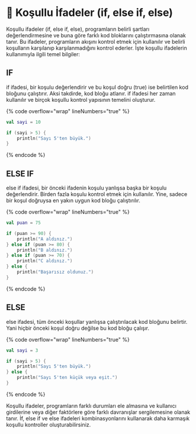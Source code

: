 # 🤩 Koşullu İfadeler (if, else if, else)

Koşullu ifadeler (if, else if, else), programların belirli şartları değerlendirmesine ve buna göre farklı kod bloklarını çalıştırmasına olanak tanır. Bu ifadeler, programların akışını kontrol etmek için kullanılır ve belirli koşulların karşılanıp karşılanmadığını kontrol ederler. İşte koşullu ifadelerin kullanımıyla ilgili temel bilgiler:

## IF

if ifadesi, bir koşulu değerlendirir ve bu koşul doğru (true) ise belirtilen kod bloğunu çalıştırır. Aksi takdirde, kod bloğu atlanır. if ifadesi her zaman kullanılır ve birçok koşullu kontrol yapısının temelini oluşturur.

{% code overflow="wrap" lineNumbers="true" %}
```kotlin
val sayi = 10

if (sayi > 5) {
    println("Sayı 5'ten büyük.")
}
```
{% endcode %}

## ELSE IF

else if ifadesi, bir önceki ifadenin koşulu yanlışsa başka bir koşulu değerlendirir. Birden fazla koşulu kontrol etmek için kullanılır. Yine, sadece bir koşul doğruysa en yakın uygun kod bloğu çalıştırılır.

{% code overflow="wrap" lineNumbers="true" %}
```kotlin
val puan = 75

if (puan >= 90) {
    println("A aldınız.")
} else if (puan >= 80) {
    println("B aldınız.")
} else if (puan >= 70) {
    println("C aldınız.")
} else {
    println("Başarısız oldunuz.")
}
```
{% endcode %}

## ELSE&#x20;

else ifadesi, tüm önceki koşullar yanlışsa çalıştırılacak kod bloğunu belirtir. Yani hiçbir önceki koşul doğru değilse bu kod bloğu çalışır.

{% code overflow="wrap" lineNumbers="true" %}
```kotlin
val sayi = 3

if (sayi > 5) {
    println("Sayı 5'ten büyük.")
} else {
    println("Sayı 5'ten küçük veya eşit.")
}
```
{% endcode %}

Koşullu ifadeler, programların farklı durumları ele almasına ve kullanıcı girdilerine veya diğer faktörlere göre farklı davranışlar sergilemesine olanak tanır. İf, else if ve else ifadeleri kombinasyonlarını kullanarak daha karmaşık koşullu kontroller oluşturabilirsiniz.
